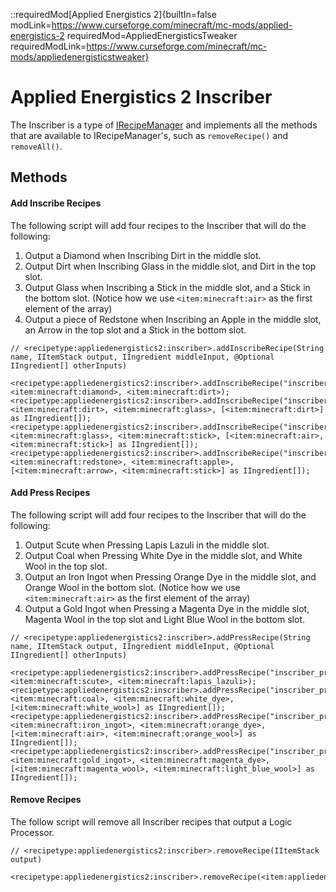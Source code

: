 ::requiredMod[Applied Energistics 2]{builtIn=false modLink=https://www.curseforge.com/minecraft/mc-mods/applied-energistics-2 requiredMod=AppliedEnergisticsTweaker requiredModLink=https://www.curseforge.com/minecraft/mc-mods/appliedenergisticstweaker}

# Applied Energistics 2 Inscriber

The Inscriber is a type of [IRecipeManager](/vanilla/api/managers/IRecipeManager) and implements all the methods that are available to IRecipeManager's, such as `removeRecipe()` and `removeAll()`.

## Methods

#### Add Inscribe Recipes

The following script will add four recipes to the Inscriber that will do the following:

1) Output a Diamond when Inscribing Dirt in the middle slot.
2) Output Dirt when Inscribing Glass in the middle slot, and Dirt in the top slot.
3) Output Glass when Inscribing a Stick in the middle slot, and a Stick in the bottom slot. (Notice how we use `<item:minecraft:air>` as the first element of the array)
4) Output a piece of Redstone when Inscribing an Apple in the middle slot, an Arrow in the top slot and a Stick in the bottom slot.

```zenscript
// <recipetype:appliedenergistics2:inscriber>.addInscribeRecipe(String name, IItemStack output, IIngredient middleInput, @Optional IIngredient[] otherInputs)

<recipetype:appliedenergistics2:inscriber>.addInscribeRecipe("inscriber_inscribe_test", <item:minecraft:diamond>, <item:minecraft:dirt>);
<recipetype:appliedenergistics2:inscriber>.addInscribeRecipe("inscriber_inscribe_test_top_input", <item:minecraft:dirt>, <item:minecraft:glass>, [<item:minecraft:dirt>] as IIngredient[]);
<recipetype:appliedenergistics2:inscriber>.addInscribeRecipe("inscriber_inscribe_test_bottom_input", <item:minecraft:glass>, <item:minecraft:stick>, [<item:minecraft:air>, <item:minecraft:stick>] as IIngredient[]);
<recipetype:appliedenergistics2:inscriber>.addInscribeRecipe("inscriber_inscribe_test_all_inputs", <item:minecraft:redstone>, <item:minecraft:apple>, [<item:minecraft:arrow>, <item:minecraft:stick>] as IIngredient[]);
```

#### Add Press Recipes

The following script will add four recipes to the Inscriber that will do the following:

1) Output Scute when Pressing Lapis Lazuli in the middle slot.
2) Output Coal when Pressing White Dye in the middle slot, and White Wool in the top slot.
3) Output an Iron Ingot when Pressing Orange Dye in the middle slot, and Orange Wool in the bottom slot. (Notice how we use `<item:minecraft:air>` as the first element of the array)
4) Output a Gold Ingot when Pressing a Magenta Dye in the middle slot, Magenta Wool in the top slot and Light Blue Wool in the bottom slot.

```zenscript
// <recipetype:appliedenergistics2:inscriber>.addPressRecipe(String name, IItemStack output, IIngredient middleInput, @Optional IIngredient[] otherInputs)

<recipetype:appliedenergistics2:inscriber>.addPressRecipe("inscriber_press_test", <item:minecraft:scute>, <item:minecraft:lapis_lazuli>);
<recipetype:appliedenergistics2:inscriber>.addPressRecipe("inscriber_press_test_top_input", <item:minecraft:coal>, <item:minecraft:white_dye>, [<item:minecraft:white_wool>] as IIngredient[]);
<recipetype:appliedenergistics2:inscriber>.addPressRecipe("inscriber_press_test_bottom_input", <item:minecraft:iron_ingot>, <item:minecraft:orange_dye>, [<item:minecraft:air>, <item:minecraft:orange_wool>] as IIngredient[]);
<recipetype:appliedenergistics2:inscriber>.addPressRecipe("inscriber_press_test_all_inputs", <item:minecraft:gold_ingot>, <item:minecraft:magenta_dye>, [<item:minecraft:magenta_wool>, <item:minecraft:light_blue_wool>] as IIngredient[]);
```

#### Remove Recipes

The follow script will remove all Inscriber recipes that output a Logic Processor.

```zenscript
// <recipetype:appliedenergistics2:inscriber>.removeRecipe(IItemStack output)

<recipetype:appliedenergistics2:inscriber>.removeRecipe(<item:appliedenergistics2:logic_processor>);
```